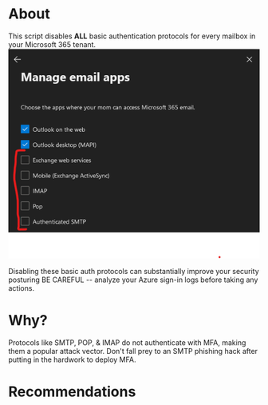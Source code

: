 # About

This script disables **ALL** basic authentication protocols for every mailbox in your Microsoft 365 tenant.
![alt text](screenshot1.png)

Disabling these basic auth protocols can substantially improve your security posturing
BE CAREFUL -- analyze your Azure sign-in logs before taking any actions.

# Why?
Protocols like SMTP, POP, & IMAP do not authenticate with MFA, making them a popular attack vector.
Don't fall prey to an SMTP phishing hack after putting in the hardwork to deploy MFA.

# Recommendations
